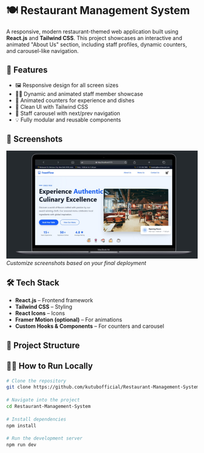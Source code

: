 # 🍽️ Restaurant Management System

A responsive, modern restaurant-themed web application built using **React.js** and **Tailwind CSS**. This project showcases an interactive and animated "About Us" section, including staff profiles, dynamic counters, and carousel-like navigation.

## 🚀 Features

- 🖼️ Responsive design for all screen sizes
- 👨‍🍳 Dynamic and animated staff member showcase
- 🧮 Animated counters for experience and dishes
- 🎨 Clean UI with Tailwind CSS
- 🧭 Staff carousel with next/prev navigation
- 💡 Fully modular and reusable components

## 📸 Screenshots

![Restaurant UI](./public/images/restro.jpg)
*Customize screenshots based on your final deployment*

## 🛠️ Tech Stack

- **React.js** – Frontend framework
- **Tailwind CSS** – Styling
- **React Icons** – Icons
- **Framer Motion (optional)** – For animations
- **Custom Hooks & Components** – For counters and carousel

## 📁 Project Structure


## 🧑‍💻 How to Run Locally

```bash
# Clone the repository
git clone https://github.com/kutubofficial/Restaurant-Management-System.git

# Navigate into the project
cd Restaurant-Management-System

# Install dependencies
npm install

# Run the development server
npm run dev
